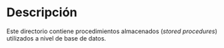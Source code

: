 # Descripción

Este directorio contiene procedimientos almacenados (_stored procedures_) utilizados a nivel de base de datos.